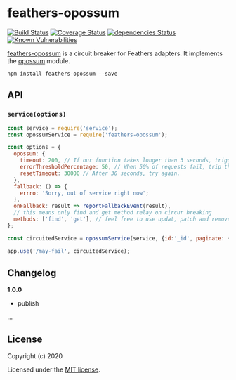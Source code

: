 # feathers-opossum

[![Build Status](https://travis-ci.org/sajov/feathers-opossum.png?branch=master)](https://travis-ci.org/sajov/feathers-opossum)
[![Coverage Status](https://coveralls.io/repos/github/sajov/feathers-opossum/badge.svg?branch=master)](https://coveralls.io/github/sajov/feathers-opossum?branch=master)
[![dependencies Status](https://david-dm.org/sajov/feathers-opossum/status.svg)](https://david-dm.org/sajov/feathers-opossum)
[![Known Vulnerabilities](https://snyk.io/test/npm/feathers-opossum/badge.svg)](https://snyk.io/test/npm/feathers-opossum)

[feathers-opossum](https://github.com/sajov/feathers-opossum) is a circuit breaker for Feathers adapters. It implements the [opossum](https://github.com/nodeshift/opossum) module.

```
npm install feathers-opossum --save
```

## API

### `service(options)`

```javascript
const service = require('service');
const opossumService = require('feathers-opossum');

const options = {
  opossum: {
    timeout: 200, // If our function takes longer than 3 seconds, trigger a failure
    errorThresholdPercentage: 50, // When 50% of requests fail, trip the circuit
    resetTimeout: 30000 // After 30 seconds, try again.
  },
  fallback: () => {
    errro: 'Sorry, out of service right now';
  },
  onFallback: result => reportFallbackEvent(result),
  // this means only find and get method relay on circur breaking
  methods: ['find', 'get'], // feel free to use updat, patch amd remove
};

const circuitedService = opossumService(service, {id:'_id', paginate: {max:10 }, options);

app.use('/may-fail', circuitedService);
```

## Changelog

**1.0.0**

- publish

...

## License

Copyright (c) 2020

Licensed under the [MIT license](LICENSE).
